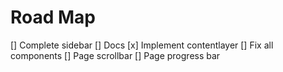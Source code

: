 # Road Map

[] Complete sidebar
[] Docs
[x] Implement contentlayer
[] Fix all components
[] Page scrollbar
[] Page progress bar